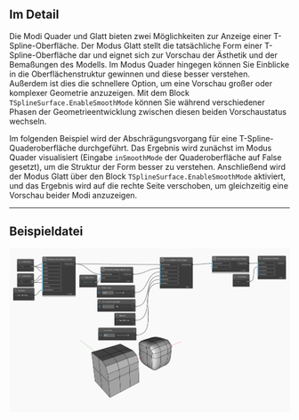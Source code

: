 <!--- Autodesk.DesignScript.Geometry.TSpline.TSplineSurface.EnableSmoothMode --->
<!--- NN2ZH7ONXE6AF3LL2XG7BSXNABGZRF4KYTGXDYF24O5PLZ2GWW4Q --->
## Im Detail
Die Modi Quader und Glatt bieten zwei Möglichkeiten zur Anzeige einer T-Spline-Oberfläche. Der Modus Glatt stellt die tatsächliche Form einer T-Spline-Oberfläche dar und eignet sich zur Vorschau der Ästhetik und der Bemaßungen des Modells. Im Modus Quader hingegen können Sie Einblicke in die Oberflächenstruktur gewinnen und diese besser verstehen. Außerdem ist dies die schnellere Option, um eine Vorschau großer oder komplexer Geometrie anzuzeigen. Mit dem Block `TSplineSurface.EnableSmoothMode` können Sie während verschiedener Phasen der Geometrieentwicklung zwischen diesen beiden Vorschaustatus wechseln.

Im folgenden Beispiel wird der Abschrägungsvorgang für eine T-Spline-Quaderoberfläche durchgeführt. Das Ergebnis wird zunächst im Modus Quader visualisiert (Eingabe `inSmoothMode` der Quaderoberfläche auf False gesetzt), um die Struktur der Form besser zu verstehen. Anschließend wird der Modus Glatt über den Block `TSplineSurface.EnableSmoothMode` aktiviert, und das Ergebnis wird auf die rechte Seite verschoben, um gleichzeitig eine Vorschau beider Modi anzuzeigen.
___
## Beispieldatei

![TSplineSurface.EnableSmoothMode](./NN2ZH7ONXE6AF3LL2XG7BSXNABGZRF4KYTGXDYF24O5PLZ2GWW4Q_img.jpg)

